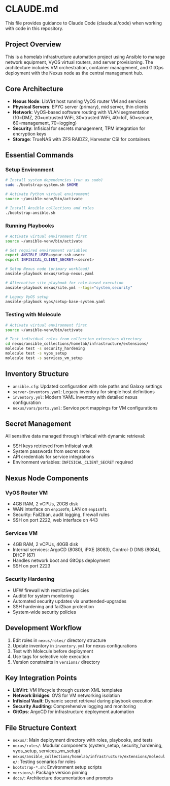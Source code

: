 # CLAUDE.md

This file provides guidance to Claude Code (claude.ai/code) when working with code in this repository.

## Project Overview

This is a homelab infrastructure automation project using Ansible to manage network equipment, VyOS virtual routers, and server provisioning. The architecture includes VM orchestration, container management, and GitOps deployment with the Nexus node as the central management hub.

## Core Architecture

- **Nexus Node**: LibVirt host running VyOS router VM and services
- **Physical Servers**: EPYC server (primary), mid server, thin clients 
- **Network**: VyOS-based software routing with VLAN segmentation (10=DMZ, 20=untrusted WiFi, 30=trusted WiFi, 40=IoT, 50=secure, 60=management, 70=logging)
- **Security**: Infisical for secrets management, TPM integration for encryption keys
- **Storage**: TrueNAS with ZFS RAIDZ2, Harvester CSI for containers

## Essential Commands

### Setup Environment
```bash
# Install system dependencies (run as sudo)
sudo ./bootstrap-system.sh $HOME

# Activate Python virtual environment
source ~/ansible-venv/bin/activate

# Install Ansible collections and roles
./bootstrap-ansible.sh
```

### Running Playbooks
```bash
# Activate virtual environment first
source ~/ansible-venv/bin/activate

# Set required environment variables
export ANSIBLE_USER=<your-ssh-user>
export INFISICAL_CLIENT_SECRET=<secret>

# Setup Nexus node (primary workload)
ansible-playbook nexus/setup-nexus.yaml

# Alternative site playbook for role-based execution
ansible-playbook nexus/site.yml --tags="system,security"

# Legacy VyOS setup
ansible-playbook vyos/setup-base-system.yaml
```

### Testing with Molecule
```bash
# Activate virtual environment first
source ~/ansible-venv/bin/activate

# Test individual roles from collection extensions directory
cd nexus/ansible_collections/homelab/infrastructure/extensions/
molecule test -s security_hardening
molecule test -s vyos_setup
molecule test -s services_vm_setup
```

## Inventory Structure

- `ansible.cfg`: Updated configuration with role paths and Galaxy settings
- `server-inventory.yaml`: Legacy inventory for simple host definitions
- `inventory.yml`: Modern YAML inventory with detailed nexus configuration
- `nexus/vars/ports.yaml`: Service port mappings for VM configurations

## Secret Management

All sensitive data managed through Infisical with dynamic retrieval:
- SSH keys retrieved from Infisical vault
- System passwords from secret store
- API credentials for service integrations
- Environment variables: `INFISICAL_CLIENT_SECRET` required

## Nexus Node Components

### VyOS Router VM
- 4GB RAM, 2 vCPUs, 20GB disk
- WAN interface on `enp1s0f0`, LAN on `enp1s0f1`
- Security: Fail2ban, audit logging, firewall rules
- SSH on port 2222, web interface on 443

### Services VM
- 4GB RAM, 2 vCPUs, 40GB disk
- Internal services: ArgoCD (8080), iPXE (8083), Control-D DNS (8084), DHCP (67)
- Handles network boot and GitOps deployment
- SSH on port 2223

### Security Hardening
- UFW firewall with restrictive policies
- Auditd for system monitoring
- Automated security updates via unattended-upgrades
- SSH hardening and fail2ban protection
- System-wide security policies

## Development Workflow

1. Edit roles in `nexus/roles/` directory structure
2. Update inventory in `inventory.yml` for nexus configurations
3. Test with Molecule before deployment
4. Use tags for selective role execution
5. Version constraints in `versions/` directory

## Key Integration Points

- **LibVirt**: VM lifecycle through custom XML templates
- **Network Bridges**: OVS for VM networking isolation
- **Infisical Vault**: Dynamic secret retrieval during playbook execution  
- **Security Auditing**: Comprehensive logging and monitoring
- **GitOps**: ArgoCD for infrastructure deployment automation

## File Structure Context

- `nexus/`: Main deployment directory with roles, playbooks, and tests
- `nexus/roles/`: Modular components (system_setup, security_hardening, vyos_setup, services_vm_setup)
- `nexus/ansible_collections/homelab/infrastructure/extensions/molecule/`: Testing scenarios for roles
- `bootstrap-*.sh`: Environment setup scripts
- `versions/`: Package version pinning
- `docs/`: Architecture documentation and prompts